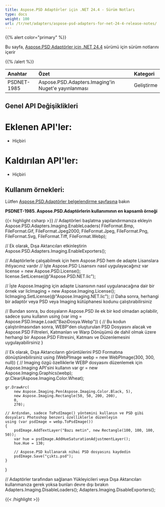 ```yaml
---
title: Aspose.PSD Adaptörler için .NET 24.4 - Sürüm Notları
type: docs
weight: 100
url: /tr/net/adapters/aspose-psd-adapters-for-net-24-4-release-notes/
---
```


{{% alert color="primary" %}}

Bu sayfa, [Aspose.PSD Adaptörler için .NET 24.4](https://www.nuget.org/packages/Aspose.PSD.Adapters.Imaging/) sürümü için sürüm notlarını içerir

{{% /alert %}}

| **Anahtar** | **Özet**                                                             | **Kategori** |
|:------------|:---------------------------------------------------------------------|:------------|
| PSDNET-1985 | Aspose.PSD.Adapters.Imaging'in Nuget'e yayınlanması                   | Geliştirme   |


## **Genel API Değişiklikleri**
# **Eklenen API'ler:**
- Hiçbiri

# **Kaldırılan API'ler:**
- Hiçbiri

## **Kullanım örnekleri:**

Lütfen [Aspose.PSD.Adaptörler belgelendirme sayfasına](/psd/tr/net/adapters) bakın

**PSDNET-1985. Aspose.PSD.Adaptörlerin kullanımının en kapsamlı örneği**

{{< highlight csharp >}}
// Adaptörleri başlatma yapılandırmanıza ekleyin
Aspose.PSD.Adapters.Imaging.EnableLoaders(
   FileFormat.Bmp,
   FileFormat.Gif,
   FileFormat.Jpeg2000,
   FileFormat.Jpeg,
   FileFormat.Png,
   FileFormat.Svg,
   FileFormat.Tiff,
   FileFormat.Webp);
            
// Ek olarak, Dışa Aktarıcıları etkinleştirin
Aspose.PSD.Adapters.Imaging.EnableExporters();

// Adaptörlerle çalışabilmek için hem Aspose.PSD hem de adapte Lisanslara ihtiyacınız vardır
// İşte Aspose.PSD Lisansını nasıl uygulayacağınız
var license = new Aspose.PSD.License();
license.SetLicense(@"Aspose.PSD.NET.lic");

// İşte Aspose.Imaging için adapte Lisansının nasıl uygulanacağına dair bir örnek
var licImaging = new Aspose.Imaging.License();
licImaging.SetLicense(@"Aspose.Imaging.NET.lic");
// Daha sonra, herhangi bir adaptör veya PSD veya Imaging kütüphanesi kodunu çalıştırabilirsiniz

// Bundan sonra, bu dosyaların Aspose.PSD ile ek bir kod olmadan açılabilir, sadece şunu kullanın
using (var img = Aspose.PSD.Image.Load("BazıDosya.Webp")) 
{
    // Bu kodun çalıştırılmasından sonra, WEBP'den oluşturulan PSD Dosyasını alacak ve Aspose.PSD Filtreleri, Katmanları ve Warp Dönüşümü de dahil olmak üzere herhangi bir Aspose.PSD Filtresini, Katmanı ve Düzenlemesini uygulayabilirsiniz
}

// Ek olarak, Dışa Aktarıcıların görüntülerini PSD Formatına dönüştürebilirsiniz
using (WebPImage webp = new WebPImage(300, 300, null))
{
    // Imaging özgü özelliklerle WEBP dosyasını düzenlemek için Aspose.Imaging API'sini kullanın
    var gr = new Aspose.Imaging.Graphics(webp);             
    gr.Clear(Aspose.Imaging.Color.Wheat);

    gr.DrawArc(
        new Aspose.Imaging.Pen(Aspose.Imaging.Color.Black, 5),
        new Aspose.Imaging.Rectangle(50, 50, 200, 200), 
        0, 
        270);

    // Ardından, sadece ToPsdImage() yöntemini kullanın ve PSD gibi dosyaları Photoshop benzeri özelliklerle düzenleyin
    using (var psdImage = webp.ToPsdImage())
    {                   
        psdImage.AddTextLayer("Bazı metin", new Rectangle(100, 100, 100, 50));
        var hue = psdImage.AddHueSaturationAdjustmentLayer();
        hue.Hue = 130;

        // Aspose.PSD kullanarak nihai PSD dosyasını kaydedin
        psdImage.Save("çıktı.psd");
    }
}

// Adaptörler tarafından sağlanan Yükleyicileri veya Dışa Aktarıcıları kullanmanıza gerek yoksa bunları devre dışı bırakın
Adapters.Imaging.DisableLoaders();
Adapters.Imaging.DisableExporters();		
		
{{< /highlight >}}
